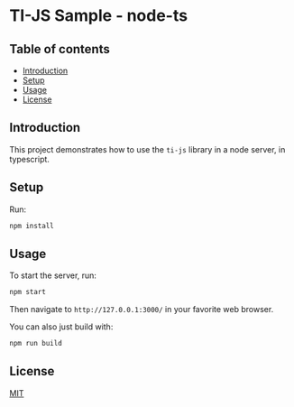 # TI-JS Sample - node-ts

## Table of contents

- [Introduction](#introduction)
- [Setup](#setup)
- [Usage](#usage)
- [License](#license)

## Introduction

This project demonstrates how to use the `ti-js` library in a node server, in typescript.

## Setup

Run:
```sh
npm install
```

## Usage

To start the server, run:
```sh
npm start
```

Then navigate to `http://127.0.0.1:3000/` in your favorite web browser.

You can also just build with:
```sh
npm run build
```

## License
[MIT](https://choosealicense.com/licenses/mit/)
